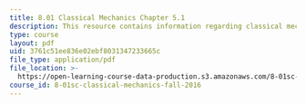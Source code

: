 ```yaml
---
title: 8.01 Classical Mechanics Chapter 5.1
description: This resource contains information regarding classical mechanics.
type: course
layout: pdf
uid: 3761c51ee836e02ebf8031347233665c
file_type: application/pdf
file_location: >-
  https://open-learning-course-data-production.s3.amazonaws.com/8-01sc-classical-mechanics-fall-2016/3761c51ee836e02ebf8031347233665c_MIT8_01F16_chapter5.1.pdf
course_id: 8-01sc-classical-mechanics-fall-2016
---
```

